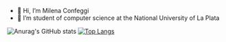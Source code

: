 - 👋 Hi, I’m Milena Confeggi
- 🌱 I’m student of computer science at the National University of La Plata



![Anurag's GitHub stats](https://github-readme-stats.vercel.app/api?username=anuraghazra&show_icons=true&theme=synthwave) [![Top Langs](https://github-readme-stats.vercel.app/api/top-langs/?username=MilenaConfeggi)](https://github.com/anuraghazra/github-readme-stats)

